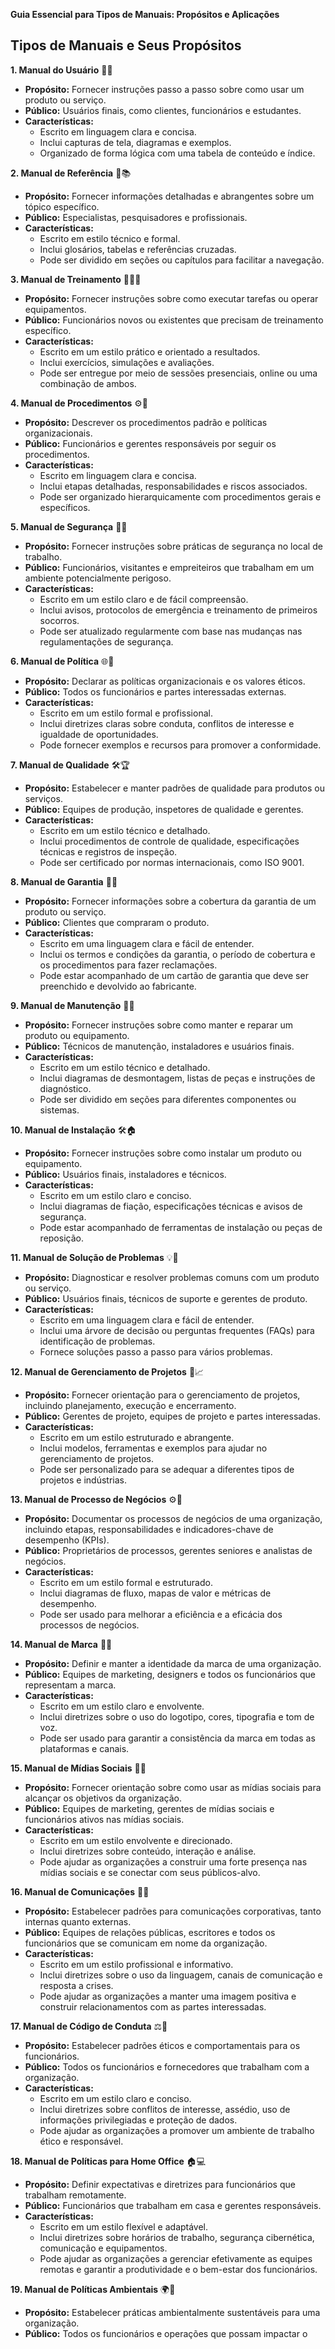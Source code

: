 **Guia Essencial para Tipos de Manuais: Propósitos e Aplicações**

## Tipos de Manuais e Seus Propósitos

**1. Manual do Usuário** 👤📖

* **Propósito:** Fornecer instruções passo a passo sobre como usar um produto ou serviço.
* **Público:** Usuários finais, como clientes, funcionários e estudantes.
* **Características:**
    * Escrito em linguagem clara e concisa.
    * Inclui capturas de tela, diagramas e exemplos.
    * Organizado de forma lógica com uma tabela de conteúdo e índice.

**2. Manual de Referência** 📘📚

* **Propósito:** Fornecer informações detalhadas e abrangentes sobre um tópico específico.
* **Público:** Especialistas, pesquisadores e profissionais.
* **Características:**
    * Escrito em estilo técnico e formal.
    * Inclui glosários, tabelas e referências cruzadas.
    * Pode ser dividido em seções ou capítulos para facilitar a navegação.

**3. Manual de Treinamento** 👷‍♀️📑

* **Propósito:** Fornecer instruções sobre como executar tarefas ou operar equipamentos.
* **Público:** Funcionários novos ou existentes que precisam de treinamento específico.
* **Características:**
    * Escrito em um estilo prático e orientado a resultados.
    * Inclui exercícios, simulações e avaliações.
    * Pode ser entregue por meio de sessões presenciais, online ou uma combinação de ambos.

**4. Manual de Procedimentos** ⚙️📜

* **Propósito:** Descrever os procedimentos padrão e políticas organizacionais.
* **Público:** Funcionários e gerentes responsáveis por seguir os procedimentos.
* **Características:**
    * Escrito em linguagem clara e concisa.
    * Inclui etapas detalhadas, responsabilidades e riscos associados.
    * Pode ser organizado hierarquicamente com procedimentos gerais e específicos.

**5. Manual de Segurança** 🛑🆘

* **Propósito:** Fornecer instruções sobre práticas de segurança no local de trabalho.
* **Público:** Funcionários, visitantes e empreiteiros que trabalham em um ambiente potencialmente perigoso.
* **Características:**
    * Escrito em um estilo claro e de fácil compreensão.
    * Inclui avisos, protocolos de emergência e treinamento de primeiros socorros.
    * Pode ser atualizado regularmente com base nas mudanças nas regulamentações de segurança.

**6. Manual de Política** 🌐🤝

* **Propósito:** Declarar as políticas organizacionais e os valores éticos.
* **Público:** Todos os funcionários e partes interessadas externas.
* **Características:**
    * Escrito em um estilo formal e profissional.
    * Inclui diretrizes claras sobre conduta, conflitos de interesse e igualdade de oportunidades.
    * Pode fornecer exemplos e recursos para promover a conformidade.

**7. Manual de Qualidade** 🛠️🏆

* **Propósito:** Estabelecer e manter padrões de qualidade para produtos ou serviços.
* **Público:** Equipes de produção, inspetores de qualidade e gerentes.
* **Características:**
    * Escrito em um estilo técnico e detalhado.
    * Inclui procedimentos de controle de qualidade, especificações técnicas e registros de inspeção.
    * Pode ser certificado por normas internacionais, como ISO 9001.

**8. Manual de Garantia** 🤝🏅

* **Propósito:** Fornecer informações sobre a cobertura da garantia de um produto ou serviço.
* **Público:** Clientes que compraram o produto.
* **Características:**
    * Escrito em uma linguagem clara e fácil de entender.
    * Inclui os termos e condições da garantia, o período de cobertura e os procedimentos para fazer reclamações.
    * Pode estar acompanhado de um cartão de garantia que deve ser preenchido e devolvido ao fabricante.

**9. Manual de Manutenção** 🔧🧰

* **Propósito:** Fornecer instruções sobre como manter e reparar um produto ou equipamento.
* **Público:** Técnicos de manutenção, instaladores e usuários finais.
* **Características:**
    * Escrito em um estilo técnico e detalhado.
    * Inclui diagramas de desmontagem, listas de peças e instruções de diagnóstico.
    * Pode ser dividido em seções para diferentes componentes ou sistemas.

**10. Manual de Instalação** 🛠️🏠

* **Propósito:** Fornecer instruções sobre como instalar um produto ou equipamento.
* **Público:** Usuários finais, instaladores e técnicos.
* **Características:**
    * Escrito em um estilo claro e conciso.
    * Inclui diagramas de fiação, especificações técnicas e avisos de segurança.
    * Pode estar acompanhado de ferramentas de instalação ou peças de reposição.

**11. Manual de Solução de Problemas** 💡🔧

* **Propósito:** Diagnosticar e resolver problemas comuns com um produto ou serviço.
* **Público:** Usuários finais, técnicos de suporte e gerentes de produto.
* **Características:**
    * Escrito em uma linguagem clara e fácil de entender.
    * Inclui uma árvore de decisão ou perguntas frequentes (FAQs) para identificação de problemas.
    * Fornece soluções passo a passo para vários problemas.

**12. Manual de Gerenciamento de Projetos** 📅📈

* **Propósito:** Fornecer orientação para o gerenciamento de projetos, incluindo planejamento, execução e encerramento.
* **Público:** Gerentes de projeto, equipes de projeto e partes interessadas.
* **Características:**
    * Escrito em um estilo estruturado e abrangente.
    * Inclui modelos, ferramentas e exemplos para ajudar no gerenciamento de projetos.
    * Pode ser personalizado para se adequar a diferentes tipos de projetos e indústrias.

**13. Manual de Processo de Negócios** ⚙️💼

* **Propósito:** Documentar os processos de negócios de uma organização, incluindo etapas, responsabilidades e indicadores-chave de desempenho (KPIs).
* **Público:** Proprietários de processos, gerentes seniores e analistas de negócios.
* **Características:**
    * Escrito em um estilo formal e estruturado.
    * Inclui diagramas de fluxo, mapas de valor e métricas de desempenho.
    * Pode ser usado para melhorar a eficiência e a eficácia dos processos de negócios.

**14. Manual de Marca** 🎨🌟

* **Propósito:** Definir e manter a identidade da marca de uma organização.
* **Público:** Equipes de marketing, designers e todos os funcionários que representam a marca.
* **Características:**
    * Escrito em um estilo claro e envolvente.
    * Inclui diretrizes sobre o uso do logotipo, cores, tipografia e tom de voz.
    * Pode ser usado para garantir a consistência da marca em todas as plataformas e canais.

**15. Manual de Mídias Sociais** 📱📣

* **Propósito:** Fornecer orientação sobre como usar as mídias sociais para alcançar os objetivos da organização.
* **Público:** Equipes de marketing, gerentes de mídias sociais e funcionários ativos nas mídias sociais.
* **Características:**
    * Escrito em um estilo envolvente e direcionado.
    * Inclui diretrizes sobre conteúdo, interação e análise.
    * Pode ajudar as organizações a construir uma forte presença nas mídias sociais e se conectar com seus públicos-alvo.

**16. Manual de Comunicações** 💬🌐

* **Propósito:** Estabelecer padrões para comunicações corporativas, tanto internas quanto externas.
* **Público:** Equipes de relações públicas, escritores e todos os funcionários que se comunicam em nome da organização.
* **Características:**
    * Escrito em um estilo profissional e informativo.
    * Inclui diretrizes sobre o uso da linguagem, canais de comunicação e resposta a crises.
    * Pode ajudar as organizações a manter uma imagem positiva e construir relacionamentos com as partes interessadas.

**17. Manual de Código de Conduta** ⚖️🤝

* **Propósito:** Estabelecer padrões éticos e comportamentais para os funcionários.
* **Público:** Todos os funcionários e fornecedores que trabalham com a organização.
* **Características:**
    * Escrito em um estilo claro e conciso.
    * Inclui diretrizes sobre conflitos de interesse, assédio, uso de informações privilegiadas e proteção de dados.
    * Pode ajudar as organizações a promover um ambiente de trabalho ético e responsável.

**18. Manual de Políticas para Home Office** 🏠💻

* **Propósito:** Definir expectativas e diretrizes para funcionários que trabalham remotamente.
* **Público:** Funcionários que trabalham em casa e gerentes responsáveis.
* **Características:**
    * Escrito em um estilo flexível e adaptável.
    * Inclui diretrizes sobre horários de trabalho, segurança cibernética, comunicação e equipamentos.
    * Pode ajudar as organizações a gerenciar efetivamente as equipes remotas e garantir a produtividade e o bem-estar dos funcionários.

**19. Manual de Políticas Ambientais** 🌍🌱

* **Propósito:** Estabelecer práticas ambientalmente sustentáveis ​​para uma organização.
* **Público:** Todos os funcionários e operações que possam impactar o